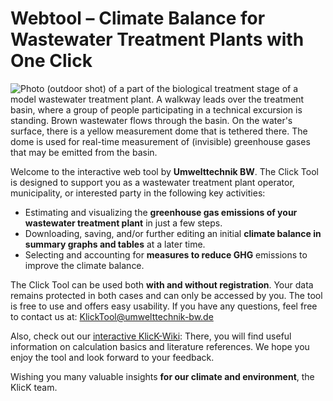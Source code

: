 # Webtool – Climate Balance for Wastewater Treatment Plants with One Click

![Photo (outdoor shot) of a part of the biological treatment stage of a model wastewater treatment plant. A walkway leads over the treatment basin, where a group of people participating in a technical excursion is standing. Brown wastewater flows through the basin. On the water's surface, there is a yellow measurement dome that is tethered there. The dome is used for real-time measurement of (invisible) greenhouse gases that may be emitted from the basin.](klaeranlage.jpg)

Welcome to the interactive web tool by **Umwelttechnik BW**. The Click Tool is designed to support you as a wastewater treatment plant operator, municipality, or interested party in the following key activities:

- Estimating and visualizing the **greenhouse gas emissions of your wastewater treatment plant** in just a few steps.
- Downloading, saving, and/or further editing an initial **climate balance in summary graphs and tables** at a later time.
- Selecting and accounting for **measures to reduce GHG** emissions to improve the climate balance.

The Click Tool can be used both **with and without registration**. Your data remains protected in both cases and can only be accessed by you. The tool is free to use and offers easy usability. If you have any questions, feel free to contact us at: [KlickTool@umwelttechnik-bw.de](mailto:klicktool@umwelttechnik-bw.de)

Also, check out our [interactive KlicK-Wiki](https://codeberg.org/slowtec/klick/wiki): There, you will find useful information on calculation basics and literature references. We hope you enjoy the tool and look forward to your feedback.

Wishing you many valuable insights **for our climate and environment**, the KlicK team.